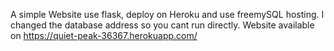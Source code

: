 A simple Website use flask, deploy on Heroku and use freemySQL hosting.
I changed the database address so you cant run directly.
Website available on https://quiet-peak-36367.herokuapp.com/
